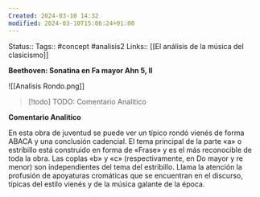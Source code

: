 ```yaml
---
Created: 2024-03-10 14:32
modified: 2024-03-10T15:06:24+01:00
---
```

Status:: 
Tags:: #concept #analisis2 
Links:: [[El análisis de la música del clasicismo]]

**Beethoven: Sonatina en Fa mayor Ahn 5, II**

![[Analisis Rondo.png]]

> [!todo]
> TODO: Comentario Analitico

**Comentario Analitico**

En esta obra de juventud se puede ver un típico rondó vienés de forma ABACA y una conclusión cadencial. El tema principal de la parte «a» o estribillo está construido en forma de «Frase» y es el más reconocible de toda la obra. Las coplas «b» y «c» (respectivamente, en Do mayor y re menor) son independientes del tema del estribillo. Llama la atención la profusión de apoyaturas cromáticas que se encuentran en el discurso, típicas del estilo vienés y de la música galante de la época.


